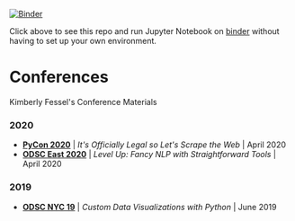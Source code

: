 [![Binder](https://mybinder.org/badge_logo.svg)](https://mybinder.org/v2/gh/kimfetti/Conferences/master) 

Click above to see this repo and run Jupyter Notebook on [binder](https://mybinder.org/) without having to set up your own environment. 

# Conferences

Kimberly Fessel's Conference Materials

### 2020
- **[PyCon 2020](/PyCon_2020)** | *It's Officially Legal so Let's Scrape the Web* | April 2020
- **[ODSC East 2020](/ODSC_East_2020)** | *Level Up: Fancy NLP with Straightforward Tools* | April 2020

### 2019
- **[ODSC NYC 19](/ODSC_NYC_19)** | *Custom Data Visualizations with Python* | June 2019
